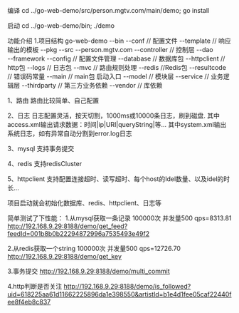 编译
cd ../go-web-demo/src/person.mgtv.com/main/demo; go install

启动
cd ../go-web-demo/bin; ./demo

功能介绍
    1.项目结构
    go-web-demo
    --bin
      --conf   // 配置文件
      --template // 响应输出的模板
    --pkg
    --src 
      --person.mgtv.com
        --controller // 控制层
        --dao  
        --framework
          --config // 配置文件管理
          --database // 数据库包
          --httpclient // http包
          --logs // 日志包
          --mvc // 路由规则处理
          --redis //Redis包
          --resultcode // 错误码常量
        --main // main包 启动入口
        --model // 模块层
        --service // 业务逻辑层
        --thirdparty // 第三方业务依赖
      --vendor // 库依赖

1、路由
   路由比较简单、自己配置 

2、日志
    日志配置灵活，按天切割，1000ms或10000条日志，刷到磁盘.
    其中access.xml输出请求数据：时间|ip|URI|queryString|等...
    其中system.xml输出系统日志，如有异常自动分割到error.log日志

3、mysql
    支持事务提交
    
4、redis
    支持redisCluster
  
5、httpclient
    支持配置连接超时、读写超时、每个host的Idel数量、以及idel的时长...        

项目启动就会初始化数据库、redis、httpclient、日志等

简单测试了下性能：
1.从mysql获取一条记录 100000次 并发量500 qps=8313.81
http://192.168.9.29:8188/demo/get_feed?feedId=001b8b0b22294872996a7535493e49f2

2.从redis获取一个string 100000次 并发量500 qps=12726.70
http://192.168.9.29:8188/demo/get_key

3.事务提交
http://192.168.9.29:8188/demo/multi_commit

4.http判断是否关注
http://192.168.9.29:8188/demo/is_followed?uid=618225aa61d11662225896da1e398550&artistId=b1e4d1fee05caf22440fee8f4eb8c837
